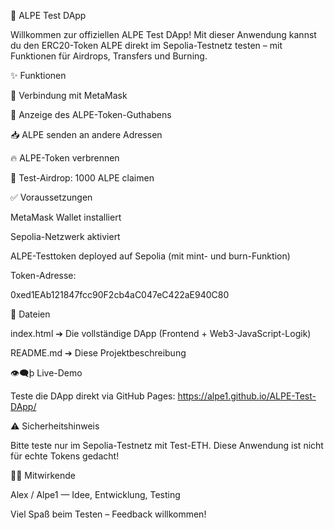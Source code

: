 🔹 ALPE Test DApp

Willkommen zur offiziellen ALPE Test DApp!
Mit dieser Anwendung kannst du den ERC20-Token ALPE direkt im Sepolia-Testnetz testen – mit Funktionen für Airdrops, Transfers und Burning.

✨ Funktionen

🔗 Verbindung mit MetaMask

📅 Anzeige des ALPE-Token-Guthabens

📥 ALPE senden an andere Adressen

🔥 ALPE-Token verbrennen

🎁 Test-Airdrop: 1000 ALPE claimen

✅ Voraussetzungen

MetaMask Wallet installiert

Sepolia-Netzwerk aktiviert

ALPE-Testtoken deployed auf Sepolia (mit mint- und burn-Funktion)

Token-Adresse:

0xed1EAb121847fcc90F2cb4aC047eC422aE940C80

📂 Dateien

index.html  ➔ Die vollständige DApp (Frontend + Web3-JavaScript-Logik)

README.md   ➔ Diese Projektbeschreibung

👁‍🗨þ Live-Demo

Teste die DApp direkt via GitHub Pages:
https://alpe1.github.io/ALPE-Test-DApp/

⚠️ Sicherheitshinweis

Bitte teste nur im Sepolia-Testnetz mit Test-ETH. Diese Anwendung ist nicht für echte Tokens gedacht!

👨‍💼 Mitwirkende

Alex / Alpe1  — Idee, Entwicklung, Testing

Viel Spaß beim Testen – Feedback willkommen!

